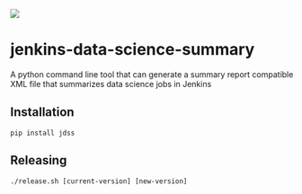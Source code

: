 ![](https://travis-ci.org/andykuszyk/jenkins-data-science-summary.svg?branch=master)

# jenkins-data-science-summary
A python command line tool that can generate a summary report compatible XML file that summarizes data science jobs in Jenkins

## Installation
```
pip install jdss
```

## Releasing
```
./release.sh [current-version] [new-version]
```

